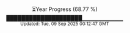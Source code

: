 <p align="center">
⏳Year Progress (68.77 %)<br>
████████████████████▁▁▁▁▁▁▁▁▁▁ <br>
<sub>Updated: Tue, 09 Sep 2025 00:12:47 GMT</sub>
</p>

